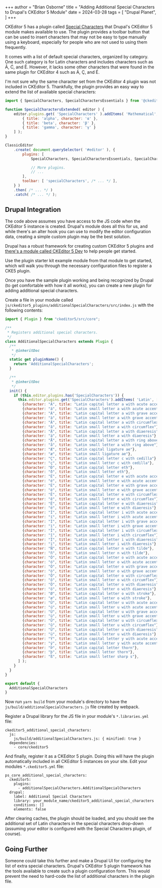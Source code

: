 +++
author = "Brian Osborne"
title = "Adding Additional Special Characters to Drupal's CKEditor 5 Module"
date = 2024-03-28
tags = [
"Drupal Planet",
]
+++

CKEditor 5 has a plugin called [Special Characters](https://ckeditor.com/docs/ckeditor5/latest/features/special-characters.html)
that Drupal's CKEditor 5 module makes available to use. The plugin provides a toolbar button that can be used
to insert characters that may not be easy to type manually using a keyboard, especially for people who are not used
to using them frequently.

It comes with a list of default special characters, organized by category. One such category is for
Latin characters and includes characters such as Ā, Ć, and Ē. However, it lacks some other
characters that were found in the same plugin for CKEditor 4 such as Á, Ç, and É.  

I'm not sure why the same character set from the CKEditor 4 plugin was not included in CKEditor 5.
Thankfully, the plugin provides an easy way to extend the list of available special characters:

```javascript
import { SpecialCharacters, SpecialCharactersEssentials } from '@ckeditor/ckeditor5-special-characters';

function SpecialCharactersExtended( editor ) {
    editor.plugins.get( 'SpecialCharacters' ).addItems( 'Mathematical', [
        { title: 'alpha', character: 'α' },
        { title: 'beta', character: 'β' },
        { title: 'gamma', character: 'γ' }
    ] );
}

ClassicEditor
    .create( document.querySelector( '#editor' ), {
        plugins: [
            SpecialCharacters, SpecialCharactersEssentials, SpecialCharactersExtended,

            // More plugins.
            // ...
        ],
        toolbar: [ 'specialCharacters', /* ... */ ],
    } )
    .then( /* ... */ )
    .catch( /* ... */ );
```

## Drupal Integration

The code above assumes you have access to the JS code when the CKEditor 5 instance is created.
Drupal's module does all this for us, and while there's an alter hook you can use to modify the
editor configuration data, creating a simple custom plugin may be the best solution.

Drupal has a robust framework for creating custom CKEditor 5 plugins and [there's a module called CKEditor 5 Dev](https://www.drupal.org/project/ckeditor5_dev) to help people get started.

Use the plugin starter kit example module from that module to get started, which will walk
you through the necessary configuration files to register a CKE5 plugin.

Once you have the sample plugin working and being recognized by Drupal (to get comfortable with
how it all works), you can create a new plugin for adding additional special characters.

Create a file in your module called `js/ckeditor5_plugins/additionalSpecialCharacters/src/index.js` with
the following contents:

```javascript
import { Plugin } from "ckeditor5/src/core";

/**
 * Registers additional special characters.
 */
class AdditionalSpecialCharacters extends Plugin {
  /**
   * @inheritDoc
   */
  static get pluginName() {
    return 'AdditionalSpecialCharacters';
  }

  /**
   * @inheritDoc
   */
  init() {
    if (this.editor.plugins.has('SpecialCharacters')) {
      this.editor.plugins.get('SpecialCharacters').addItems( 'Latin', [
        {character: "Á", title: "Latin capital letter a with acute accent"},
        {character: "á", title: "Latin small letter a with acute accent"},
        {character: "À", title: "Latin capital letter a with grave accent"},
        {character: "à", title: "Latin small letter a with grave accent"},
        {character: "Â", title: "Latin capital letter a with circumflex"},
        {character: "â", title: "Latin small letter a with circumflex"},
        {character: "Ä", title: "Latin capital letter a with diaeresis"},
        {character: "ä", title: "Latin small letter a with diaeresis"},
        {character: "Å", title: "Latin capital letter a with ring above"},
        {character: "å", title: "Latin small letter a with ring above"},
        {character: "Æ", title: "Latin capital ligature ae"},
        {character: "æ", title: "Latin small ligature ae"},
        {character: "Ç", title: "Latin capital letter c with cedilla"},
        {character: "ç", title: "Latin small letter c with cedilla"},
        {character: "Ð", title: "Latin capital letter eth"},
        {character: "ð", title: "Latin small letter eth"},
        {character: "É", title: "Latin capital letter e with acute accent"},
        {character: "é", title: "Latin small letter e with acute accent"},
        {character: "È", title: "Latin capital letter e with grave accent"},
        {character: "è", title: "Latin small letter e with grave accent"},
        {character: "Ê", title: "Latin capital letter e with circumflex"},
        {character: "ê", title: "Latin small letter e with circumflex"},
        {character: "Ë", title: "Latin capital letter e with diaeresis"},
        {character: "ë", title: "Latin small letter e with diaeresis"},
        {character: "Í", title: "Latin capital letter i with acute accent"},
        {character: "í", title: "Latin small letter i with acute accent"},
        {character: "Ì", title: "Latin capital letter i with grave accent"},
        {character: "ì", title: "Latin small letter i with grave accent"},
        {character: "Î", title: "Latin capital letter i with circumflex"},
        {character: "î", title: "Latin small letter i with circumflex"},
        {character: "Ï", title: "Latin capital letter i with diaeresis"},
        {character: "ï", title: "Latin small letter i with diaeresis"},
        {character: "Ñ", title: "Latin capital letter n with tilde"},
        {character: "ñ", title: "Latin small letter n with tilde"},
        {character: "Ó", title: "Latin capital letter o with acute accent"},
        {character: "ó", title: "Latin small letter o with acute accent"},
        {character: "Ò", title: "Latin capital letter o with grave accent"},
        {character: "ò", title: "Latin small letter o with grave accent"},
        {character: "Ô", title: "Latin capital letter o with circumflex"},
        {character: "ô", title: "Latin small letter o with circumflex"},
        {character: "Ö", title: "Latin capital letter o with diaeresis"},
        {character: "ö", title: "Latin small letter o with diaeresis"},
        {character: "Ø", title: "Latin capital letter o with stroke"},
        {character: "ø", title: "Latin small letter o with stroke"},
        {character: "Ú", title: "Latin capital letter u with acute accent"},
        {character: "ú", title: "Latin small letter u with acute accent"},
        {character: "Ù", title: "Latin capital letter u with grave accent"},
        {character: "ù", title: "Latin small letter u with grave accent"},
        {character: "Û", title: "Latin capital letter u with circumflex"},
        {character: "û", title: "Latin small letter u with circumflex"},
        {character: "Ü", title: "Latin capital letter u with diaeresis"},
        {character: "ü", title: "Latin small letter u with diaeresis"},
        {character: "Ý", title: "Latin capital letter y with acute accent"},
        {character: "ý", title: "Latin small letter y with acute accent"},
        {character: "Þ", title: "Latin capital letter thorn"},
        {character: "þ", title: "Latin small letter thorn"},
        {character: "ß", title: "Latin small letter sharp s"},
      ] );
    }
  }
}

export default {
  AdditionalSpecialCharacters
}
```

Now run `yarn build` from your module's directory to have the `js/build/additionalSpecialCharacters.js`
file created by webpack.

Register a Drupal library for the JS file in your module's `*.libraries.yml` file:

```
ckeditor5_additional_special_characters:
  js:
    js/build/additionalSpecialCharacters.js: { minified: true }
  dependencies:
    - core/ckeditor5
```

And finally, register it as a CKEditor 5 plugin. Doing this will have the plugin automatically included
in all CKEditor 5 instances on your site. Edit your modules `*.ckeditor5.yml` file:

```
ps_core_additional_special_characters:
  ckeditor5:
    plugins:
      - additionalSpecialCharacters.AdditionalSpecialCharacters
  drupal:
    label: Additional Special Characters
    library: your_module_name/ckeditor5_additional_special_characters
    conditions: []
    elements: false
```

After clearing caches, the plugin should be loaded, and you should see the additional set of Latin
characters in the special characters drop-down (assuming your editor is configured with the
Special Characters plugin, of course).

## Going Further
Someone could take this further and make a Drupal UI for configuring the list of extra special
characters. Drupal's CKEditor 5 plugin framework has the tools available to create
such a plugin configuration form. This would prevent the need to hard-code the list of additional
characters in the plugin file.
